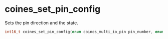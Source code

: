 # coines_set_pin_config
Sets the pin direction and the state.

```C
int16_t coines_set_pin_config(enum coines_multi_io_pin pin_number, enum coines_pin_direction direction, enum coines_pin_value pin_value);  
```